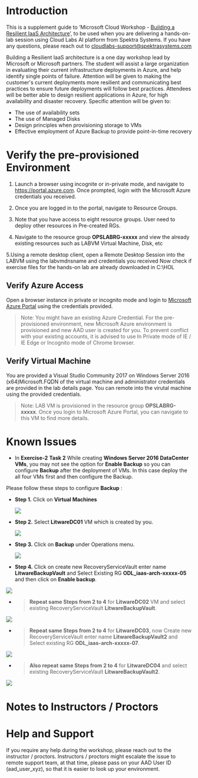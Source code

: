 
# Introduction

This is a supplement guide to ‘Microsoft Cloud Workshop - [Building a Resilient IaaS Architecture](https://github.com/Microsoft/MCW-Building-a-resilient-IaaS-architecture/blob/master/Hands-on%20lab/HOL%20step-by%20step%20-%20Building%20a%20resilient%20IaaS%20architecture.md)’, to be used when you are delivering a hands-on-lab session using Cloud Labs AI platform from Spektra Systems. If you have any questions, please reach out to cloudlabs-support@spektrasystems.com

Building a Resilient IaaS architecture is a one day workshop lead by Microsoft or Microsoft partners. The student will assist a large organization in evaluating their current infrastructure deployments in Azure, and help identify single points of failure. Attention will be given to making the customer's current deployments more resilient and communicating best practices to ensure future deployments will follow best practices.
Attendees will be better able to design resilient applications in Azure, for high availability and disaster recovery. Specific attention will be given to: 

*	The use of availability sets
*	The use of Managed Disks
*	Design principles when provisioning storage to VMs
*	Effective employment of Azure Backup to provide point-in-time recovery

# Verify the pre-provisioned Environment

1. Launch a browser using incognite or in-private mode, and navigate to https://portal.azure.com. Once prompted, login with the Microsoft Azure credentials you received.   

2. Once you are logged in to the portal, navigate to Resource Groups. 
 
3. Note that you have access to eight resource groups. User need to deploy other resources in Pre-created RGs.

4. Navigate to the resource group **OPSLABRG-xxxxx** and view the already existing resources such as LABVM Virtual Machine,         Disk, etc

5.Using a remote desktop client, open a Remote Desktop Session into the LABVM using the labvmdnsname and credentials you received
   Now check if exercise files for the hands-on lab are already downloaded in C:\HOL


## Verify Azure Access

Open a browser instance in private or incognito mode and login to [Microsoft Azure Portal](https://portal.azure.com) using the credentials provided.

> Note: You might have an existing Azure Credential. For the pre-provisioned environment, new Microsoft Azure environment is provisioned and new AAD user is created for you. To prevent conflict with your existing accounts, it is advised to use In Private mode of IE / IE Edge or Incognito mode of Chrome browser.

## Verify Virtual Machine

You are provided a Visual Studio Community 2017 on Windows Server 2016 (x64)Microsoft.FQDN of the virtual machine and administrator credentials are provided in the lab details page. You can remote into the virutal machine using the provided credentials.

> Note: LAB VM is provisioned in the resource group **OPSLABRG-xxxxx**. Once you login to Microsoft Azure Portal, you can navigate to this VM to find more details.


# Known Issues

* In **Exercise-2** **Task 2** While creating **Windows Server 2016 DataCenter VMs**, you may not see the option for **Enable Backup** so you can configure **Backup** after the deployment of VMs. In this case deploy the all four VMs first and then configure the Backup.

 Please follow these steps to configure **Backup** :

* **Step 1.** Click on **Virtual Machines** 

  ![](images/VirtualMachines1.png)

* **Step 2.**  Select **LitwareDC01** VM which is created by you.

  ![](images/LitwareDC2.png)

* **Step 3.** Click on **Backup** under Operations menu.

  ![](images/BackupDC3.png)

* **Step 4.** Click on create new RecoveryServiceVault enter name **LitwareBackupVault** and Select Existing RG **ODL_iaas-arch-xxxxx-05** and then click on **Enable backup**.

 <kbd>![](images/Finalbackup4.png)</kbd>

* > **Repeat same Steps from  2 to 4** for **LitwareDC02** VM and select existing RecoveryServiceVault **LitwareBackupVault**.

 ![](images/finalbackupDC02.png)

* > **Repeat same Steps from  2 to 4** for **LitwareDC03**, now Create new RecoveryServiceVault enter name **LitwareBackupVault2** and Select existing RG **ODL_iaas-arch-xxxxx-07**.
 
 ![](images/finalbackupDC03.png)
 
* > **Also repeat same Steps from  2 to 4** for **LitwareDC04** and select existing RecoveryServiceVault  **LitwareBackupVault2**.

 ![](images/FinalbackupDC04.png)


# Notes to Instructors / Proctors


# Help and Support

If you require any help during the workshop, please reach out to the instructor / proctors. Instructors / proctors might escalate the issue to remote support team, at that time, please pass on your AAD User ID (aad_user_xyz), so that it is easier to look up your environment.

  
